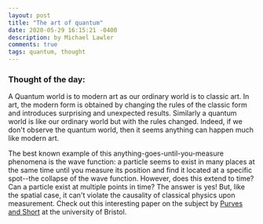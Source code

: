 ```yaml
---
layout: post
title: "The art of quantum"
date: 2020-05-29 16:15:21 -0400
description: by Michael Lawler
comments: true
tags: quantum, thought
---
```


### Thought of the day:

A Quantum world is to modern art as our ordinary world is to classic art. In art, the modern form is obtained by changing the rules of the classic form and introduces surprising and unexpected results. Similarly a quantum world is like our ordinary world but with the rules changed. Indeed, if we don't observe the quantum world, then it seems anything can happen much like modern art.

The best known example of this anything-goes-until-you-measure phenomena is the wave function: a particle seems to exist in many places at the same time until you measure its position and find it located at a specific spot--the collapse of the wave function. However, does this extend to time? Can a particle exist at multiple points in time? The answer is yes! But, like the spatial case, it can't violate the causality of classical physics upon measurement. Check out this interesting paper on the subject by [Purves and Short](https://arxiv.org/pdf/2101.09107.pdf) at the university of Bristol.
